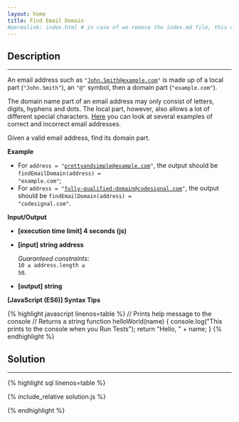 ```yaml
---
layout: home
title: Find Email Domain
#permalink: index.html # in case of we remove the index.md file, this doc will be the index page
---
```


<div class="row">
<div class="columnStmt" markdown="1">

## Description

---

An email address such as <code>"John.Smith@example.com"</code> is made up of a local part (<code>"John.Smith"</code>), an <code>"@"</code> symbol, then a domain part (<code>"example.com"</code>).

The domain name part of an email address may only consist of letters, digits, hyphens and dots. The local part, however, also allows a lot of different special characters. [Here](https://en.wikipedia.org/wiki/Email_address#Examples) you can look at several examples of correct and incorrect email addresses.

Given a valid email address, find its domain part.

**Example**

- For <code>address = "prettyandsimple@example.com"</code>, the output should be
  <code>findEmailDomain(address) = "example.com"</code>;
- For <code>address = "fully-qualified-domain@codesignal.com"</code>, the output should be
  <code>findEmailDomain(address) = "codesignal.com"</code>.

**Input/Output**

- **[execution time limit] 4 seconds (js)**

- **[input] string address**

  _Guaranteed constraints:_<br>
  <code>10 ≤ address.length ≤ 50</code>.

- **[output] string**

**[JavaScript (ES6)] Syntax Tips**

{% highlight javascript linenos=table %}
// Prints help message to the console
// Returns a string
function helloWorld(name) {
console.log("This prints to the console when you Run Tests");
return "Hello, " + name;
}
{% endhighlight %}

</div>
<div class="columnSol" markdown="1">

## Solution

---

{% highlight sql linenos=table %}

{% include_relative solution.js %}

{% endhighlight %}

</div>
</div>
